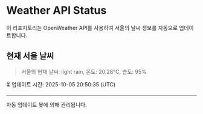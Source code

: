 
# Weather API Status

이 리포지토리는 OpenWeather API를 사용하여 서울의 날씨 정보를 자동으로 업데이트합니다.

## 현재 서울 날씨
> 서울의 현재 날씨: light rain, 온도: 20.28°C, 습도: 95%

⏳ 업데이트 시간: 2025-10-05 20:50:35 (UTC)

---
자동 업데이트 봇에 의해 관리됩니다.
